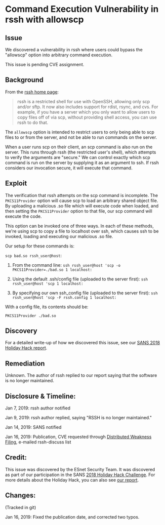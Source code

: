 # Command Execution Vulnerability in rssh with allowscp

## Issue

We discovered a vulnerability in rssh where users could bypass the "allowscp" option into arbitrary command execution.

This issue is pending CVE assignment.

## Background

From the [rssh home page](http://www.pizzashack.org/rssh/):

> rssh is a restricted shell for use with OpenSSH, allowing only scp and/or sftp. It now also includes support for rdist, rsync, and cvs. For example, if you have a server which you only want to allow users to copy files off of via scp, without providing shell access, you can use rssh to do that.


The `allowscp` option is intended to restrict users to only being able to scp files to or from the server, and not be able to run commands on the server.

When a user runs scp on their client, an scp command is also run on the server. This runs through rssh (the restricted user's shell), which attempts to verify the arguments are "secure." We can control exactly which scp command is run on the server by supplying it as an argument to ssh. If rssh considers our invocation secure, it will execute that command.

## Exploit

The verification that rssh attempts on the scp command is incomplete. The `PKCS11Provider` option will cause scp to load an arbitrary shared object file. By uploading a malicious .so file which will execute code when loaded, and then setting the `PKCS11Provider` option to that file, our scp command will execute the code.

This option can be invoked one of three ways. In each of these methods, we're using scp to copy a file to localhost over ssh, which causes ssh to be invoked, loading and executing our malicious .so file.

Our setup for these commands is:

`scp bad.so rssh_user@host`:

1. From the command line:
   `ssh rssh_user@host 'scp -o PKCS11Provider=./bad.so 1 localhost:`

2. Using the default .ssh/config file (uploaded to the server first):
   `ssh rssh_user@host 'scp 1 localhost:`

3. By specifying our own ssh_config file (uploaded to the server first):
   `ssh rssh_user@host 'scp -F rssh.config 1 localhost:`

With a config file, its contents should be:

`PKCS11Provider ./bad.so`

## Discovery

For a detailed write-up of how we discovered this issue, see our [SANS 2018 Holiday Hack report](https://software.es.net/sans-holiday-hack-2018/#org55a074b).

## Remediation

Unknown. The author of rssh replied to our report saying that the software is no longer maintained.

## Disclosure & Timeline:

Jan 7, 2019: rssh author notified

Jan 9, 2019: rssh author replied, saying "RSSH is no longer maintained."

Jan 14, 2019: SANS notified

Jan 16, 2019: Publication, CVE requested through [Distributed Weakness Filing](https://iwantacve.org), e-mailed rssh-discuss list

## Credit:

This issue was discovered by the ESnet Security Team. It was discovered as part of our participation in the SANS [2018 Holiday Hack Challenge](https://www.holidayhackchallenge.com/2018/). For more details about the Holiday Hack, you can also see [our report](https://esnet.github.io/sans-holiday-hack-2018/).

## Changes:

(Tracked in git)

Jan 16, 2019: Fixed the publication date, and corrected two typos.
